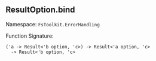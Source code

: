 ## ResultOption.bind

Namespace: `FsToolkit.ErrorHandling`

Function Signature:

```
('a -> Result<'b option, 'c>) -> Result<'a option, 'c> 
  -> Result<'b option, 'c>
```